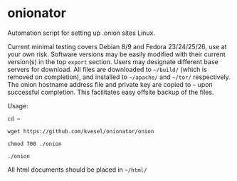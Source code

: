 # onionator
Automation script for setting up .onion sites Linux.

Current minimal testing covers Debian 8/9 and Fedora 23/24/25/26, use at your own risk. Software versions may be easily modified with their current version(s) in the top `export` section. Users may designate different base servers for download. All files are downloaded to `~/build/` (which is removed on completion), and installed to `~/apache/` and `~/tor/` respectively. The onion hostname address file and private key are copied to `~` upon successful completion. This facilitates easy offsite backup of the files.

Usage:

`cd ~`

`wget https://github.com/kvesel/onionator/onion`

`chmod 700 ./onion`

`./onion`

All html documents should be placed in `~/html/`
